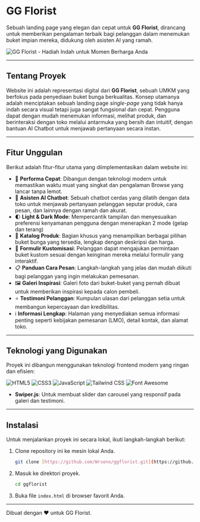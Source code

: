# GG Florist

Sebuah landing page yang elegan dan cepat untuk **GG Florist**, dirancang untuk memberikan pengalaman terbaik bagi pelanggan dalam menemukan buket impian mereka, didukung oleh asisten AI yang ramah.

![GG Florist - Hadiah Indah untuk Momen Berharga Anda](https://github.com/user-attachments/assets/513b3ef2-3765-4c2a-82d7-8629e2557ef6)

---

## Tentang Proyek

Website ini adalah representasi digital dari **GG Florist**, sebuah UMKM yang berfokus pada penyediaan buket bunga berkualitas. Konsep utamanya adalah menciptakan sebuah landing page *single-page* yang tidak hanya indah secara visual tetapi juga sangat fungsional dan cepat. Pengguna dapat dengan mudah menemukan informasi, melihat produk, dan berinteraksi dengan toko melalui antarmuka yang bersih dan intuitif, dengan bantuan AI Chatbot untuk menjawab pertanyaan secara instan.

---

## Fitur Unggulan

Berikut adalah fitur-fitur utama yang diimplementasikan dalam website ini:

* 🚀 **Performa Cepat**: Dibangun dengan teknologi modern untuk memastikan waktu muat yang singkat dan pengalaman Browse yang lancar tanpa lemot.
* 🤖 **Asisten AI Chatbot**: Sebuah chatbot cerdas yang dilatih dengan data toko untuk menjawab pertanyaan pelanggan seputar produk, cara pesan, dan lainnya dengan ramah dan akurat.
* 🌓 **Light & Dark Mode**: Mempercantik tampilan dan menyesuaikan preferensi kenyamanan pengguna dengan menerapkan 2 mode (gelap dan terang)
* 💐 **Katalog Produk**: Bagian khusus yang menampilkan berbagai pilihan buket bunga yang tersedia, lengkap dengan deskripsi dan harga.
* 🎨 **Formulir Kustomisasi**: Pelanggan dapat mengajukan permintaan buket kustom sesuai dengan keinginan mereka melalui formulir yang interaktif.
* 📋 **Panduan Cara Pesan**: Langkah-langkah yang jelas dan mudah diikuti bagi pelanggan yang ingin melakukan pemesanan.
* 🖼️ **Galeri Inspirasi**: Galeri foto dari buket-buket yang pernah dibuat untuk memberikan inspirasi kepada calon pembeli.
* ⭐ **Testimoni Pelanggan**: Kumpulan ulasan dari pelanggan setia untuk membangun kepercayaan dan kredibilitas.
* ℹ️ **Informasi Lengkap**: Halaman yang menyediakan semua informasi penting seperti kebijakan pemesanan (LMO), detail kontak, dan alamat toko.

---

## Teknologi yang Digunakan

Proyek ini dibangun menggunakan teknologi frontend modern yang ringan dan efisien:

![HTML5](https://img.shields.io/badge/HTML5-E34F26?style=for-the-badge&logo=html5&logoColor=white)
![CSS3](https://img.shields.io/badge/CSS3-1572B6?style=for-the-badge&logo=css3&logoColor=white)
![JavaScript](https://img.shields.io/badge/JavaScript-F7DF1E?style=for-the-badge&logo=javascript&logoColor=black)
![Tailwind CSS](https://img.shields.io/badge/Tailwind_CSS-38B2AC?style=for-the-badge&logo=tailwind-css&logoColor=white)
![Font Awesome](https://img.shields.io/badge/Font_Awesome-528DD7?style=for-the-badge&logo=font-awesome&logoColor=white)

-   **Swiper.js**: Untuk membuat slider dan carousel yang responsif pada galeri dan testimoni.

---

## Instalasi

Untuk menjalankan proyek ini secara lokal, ikuti langkah-langkah berikut:

1.  Clone repository ini ke mesin lokal Anda.
    ```sh
    git clone [https://github.com/Wrseno/ggflorist.git](https://github.com/Wrseno/ggflorist.git)
    ```
2.  Masuk ke direktori proyek.
    ```sh
    cd ggflorist
    ```
3.  Buka file `index.html` di browser favorit Anda.

---

Dibuat dengan ❤️ untuk GG Florist.
